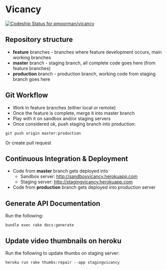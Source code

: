 Vicancy
=======

[ ![Codeship Status for pmoorman/vicancy](https://codeship.io/projects/6420b1d0-e98f-0131-eba0-368dc75eab9e/status)](https://codeship.io/projects/26202)

Repository structure
--------------------

* **feature** branches - branches where feature development occurs, main working branches
* **master** branch - staging branch, all complete code goes here (from feature branches)
* **production** branch - production branch, working code from staging branch goes here

Git Workflow
------------

* Work in feature branches (either local or remote)
* Once the feature is complete, merge it into master branch
* Play with it on sandbox and/or staging servers
* Once considered ok, push staging branch into production:
```
git push origin master:production
```
Or create pull request

Continuous Integration & Deployment
-----------------------------------

* Code from **master** branch gets deployed into
  * Sandbox server: http://sandboxvicancy.herokuapp.com
  * Staging server: http://stagingvicancy.herokuapp.com
* Code from **production** branch gets deployed into production server

Generate API Documentation
--------------------------

Run the following:

    bundle exec rake docs:generate
    

Update video thumbnails on heroku
---------------------------------

Run the following to update thumbs on staging server:

    heroku run rake thumbs:repair --app stagingvicancy